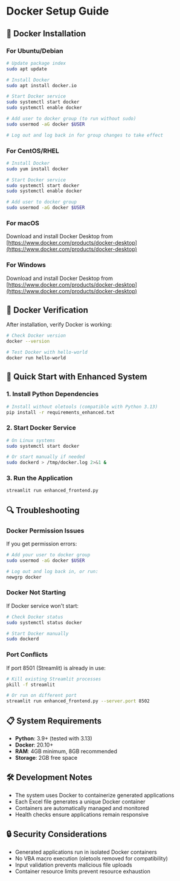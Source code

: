 # Docker Setup Guide

## 🐳 Docker Installation

### For Ubuntu/Debian
```bash
# Update package index
sudo apt update

# Install Docker
sudo apt install docker.io

# Start Docker service
sudo systemctl start docker
sudo systemctl enable docker

# Add user to docker group (to run without sudo)
sudo usermod -aG docker $USER

# Log out and log back in for group changes to take effect
```

### For CentOS/RHEL
```bash
# Install Docker
sudo yum install docker

# Start Docker service
sudo systemctl start docker
sudo systemctl enable docker

# Add user to docker group
sudo usermod -aG docker $USER
```

### For macOS
Download and install Docker Desktop from [https://www.docker.com/products/docker-desktop](https://www.docker.com/products/docker-desktop)

### For Windows
Download and install Docker Desktop from [https://www.docker.com/products/docker-desktop](https://www.docker.com/products/docker-desktop)

## 🔧 Docker Verification

After installation, verify Docker is working:

```bash
# Check Docker version
docker --version

# Test Docker with hello-world
docker run hello-world
```

## 🚀 Quick Start with Enhanced System

### 1. Install Python Dependencies
```bash
# Install without oletools (compatible with Python 3.13)
pip install -r requirements_enhanced.txt
```

### 2. Start Docker Service
```bash
# On Linux systems
sudo systemctl start docker

# Or start manually if needed
sudo dockerd > /tmp/docker.log 2>&1 &
```

### 3. Run the Application
```bash
streamlit run enhanced_frontend.py
```

## 🔍 Troubleshooting

### Docker Permission Issues
If you get permission errors:
```bash
# Add your user to docker group
sudo usermod -aG docker $USER

# Log out and log back in, or run:
newgrp docker
```

### Docker Not Starting
If Docker service won't start:
```bash
# Check Docker status
sudo systemctl status docker

# Start Docker manually
sudo dockerd
```

### Port Conflicts
If port 8501 (Streamlit) is already in use:
```bash
# Kill existing Streamlit processes
pkill -f streamlit

# Or run on different port
streamlit run enhanced_frontend.py --server.port 8502
```

## 📋 System Requirements

- **Python**: 3.9+ (tested with 3.13)
- **Docker**: 20.10+
- **RAM**: 4GB minimum, 8GB recommended
- **Storage**: 2GB free space

## 🛠️ Development Notes

- The system uses Docker to containerize generated applications
- Each Excel file generates a unique Docker container
- Containers are automatically managed and monitored
- Health checks ensure applications remain responsive

## 🔒 Security Considerations

- Generated applications run in isolated Docker containers
- No VBA macro execution (oletools removed for compatibility)
- Input validation prevents malicious file uploads
- Container resource limits prevent resource exhaustion